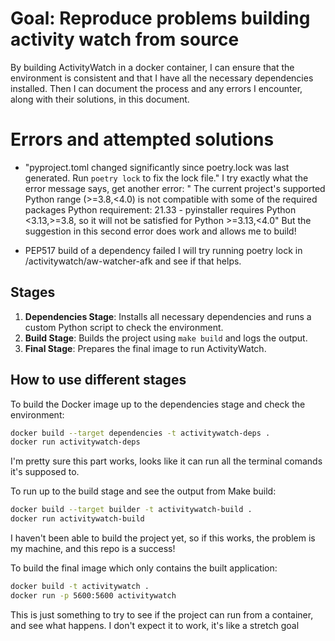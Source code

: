 # Goal: Reproduce problems building activity watch from source 
By building ActivityWatch in a docker container, I can ensure that the environment is consistent and that I have all the necessary dependencies installed. 
Then I can document the process and any errors I encounter, along with their solutions, in this document.

# Errors and attempted solutions

* "pyproject.toml changed significantly since poetry.lock was last generated. Run `poetry lock` to fix the lock file."
    I try exactly what the error message says, get another error: 
    "
    The current project's supported Python range (>=3.8,<4.0) is not compatible with some of the required packages Python requirement:
    21.33   - pyinstaller requires Python <3.13,>=3.8, so it will not be satisfied for Python >=3.13,<4.0" 
    But the suggestion in this second error does work and allows me to build!

*   PEP517 build of a dependency failed
    I will try running poetry lock in /activitywatch/aw-watcher-afk and see if that helps.



## Stages

1. **Dependencies Stage**: Installs all necessary dependencies and runs a custom Python script to check the environment.
2. **Build Stage**: Builds the project using `make build` and logs the output.
3. **Final Stage**: Prepares the final image to run ActivityWatch.

## How to use different stages

To build the Docker image up to the dependencies stage and check the environment:
```sh
docker build --target dependencies -t activitywatch-deps .
docker run activitywatch-deps
```
I'm pretty sure this part works, looks like it can run all the terminal comands it's supposed to.

To run up to the build stage and see the output from Make build:
```sh
docker build --target builder -t activitywatch-build .
docker run activitywatch-build
```
I haven't been able to build the project yet, so if this works, the problem 
is my machine, and this repo is a success!

To build the final image which only contains the built application:
```sh
docker build -t activitywatch .
docker run -p 5600:5600 activitywatch
```
This is just something to try to see if the project can run from a container, and see what happens. I don't expect it to work, it's like a stretch goal
